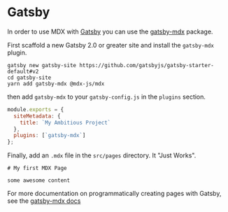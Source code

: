 # Gatsby

In order to use MDX with [Gatsby][gatsby] you can use the [gatsby-mdx][gatsby-mdx] package.

First scaffold a new Gatsby 2.0 or greater site and install the `gatsby-mdx` plugin.

```shell
gatsby new gatsby-site https://github.com/gatsbyjs/gatsby-starter-default#v2
cd gatsby-site
yarn add gatsby-mdx @mdx-js/mdx
```

then add `gatsby-mdx` to your `gatsby-config.js` in the `plugins` section.

```javascript
module.exports = {
  siteMetadata: {
    title: `My Ambitious Project`
  },
  plugins: [`gatsby-mdx`]
};
```

Finally, add an `.mdx` file in the `src/pages` directory. It "Just Works".

```
# My first MDX Page

some awesome content
```

For more documentation on programmatically creating pages with Gatsby, see the [gatsby-mdx docs][gatsby-mdx]

[gatsby]: https://gatsbyjs.org
[gatsby-mdx]: https://github.com/ChristopherBiscardi/gatsby-mdx

